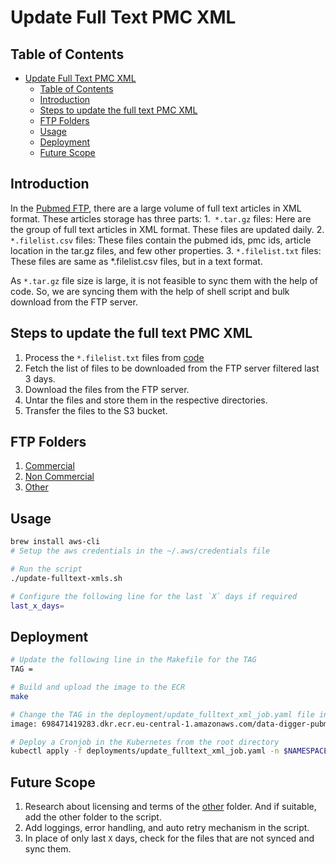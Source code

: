 # Update Full Text PMC XML

## Table of Contents
- [Update Full Text PMC XML](#update-full-text-pmc-xml)
  - [Table of Contents](#table-of-contents)
  - [Introduction](#introduction)
  - [Steps to update the full text PMC XML](#steps-to-update-the-full-text-pmc-xml)
  - [FTP Folders](#ftp-folders)
  - [Usage](#usage)
  - [Deployment](#deployment)
  - [Future Scope](#future-scope)

## Introduction
In the [Pubmed FTP](https://ftp.ncbi.nlm.nih.gov/pub/pmc/), there are a large volume of full text articles in XML format. These articles storage has three parts:
1.` *.tar.gz` files: Here are the group of full text articles in XML format. These files are updated daily.
2. `*.filelist.csv` files: These files contain the pubmed ids, pmc ids, article location in the tar.gz files, and few other properties.
3. `*.filelist.txt` files: These files are same as *.filelist.csv files, but in a text format.

As `*.tar.gz` file size is large, it is not feasible to sync them with the help of code. So, we are syncing them with the help of shell script and bulk download from the FTP server.

## Steps to update the full text PMC XML
1. Process the `*.filelist.txt` files from [code](../data-digger-etl/README.md)
2. Fetch the list of files to be downloaded from the FTP server filtered last 3 days.
3. Download the files from the FTP server.
4. Untar the files and store them in the respective directories.
5. Transfer the files to the S3 bucket.

## FTP Folders
1. [Commercial](https://ftp.ncbi.nlm.nih.gov/pub/pmc/oa_bulk/oa_comm/xml/)
2. [Non Commercial](https://ftp.ncbi.nlm.nih.gov/pub/pmc/oa_bulk/oa_noncomm/xml/)
3. [Other](https://ftp.ncbi.nlm.nih.gov/pub/pmc/oa_bulk/oa_other/xml/)

## Usage
```bash
brew install aws-cli
# Setup the aws credentials in the ~/.aws/credentials file

# Run the script
./update-fulltext-xmls.sh

# Configure the following line for the last `X` days if required
last_x_days=
```

## Deployment
```bash
# Update the following line in the Makefile for the TAG
TAG = 

# Build and upload the image to the ECR
make

# Change the TAG in the deployment/update_fulltext_xml_job.yaml file in the root directory
image: 698471419283.dkr.ecr.eu-central-1.amazonaws.com/data-digger-pubmed-fulltext-xml:<TAG>

# Deploy a Cronjob in the Kubernetes from the root directory
kubectl apply -f deployments/update_fulltext_xml_job.yaml -n $NAMESPACE
```

## Future Scope
1. Research about licensing and terms of the [other](https://www.ncbi.nlm.nih.gov/pmc/tools/ftp/) folder. And if suitable, add the other folder to the script.
2. Add loggings, error handling, and auto retry mechanism in the script.
3. In place of only last `X` days, check for the files that are not synced and sync them.